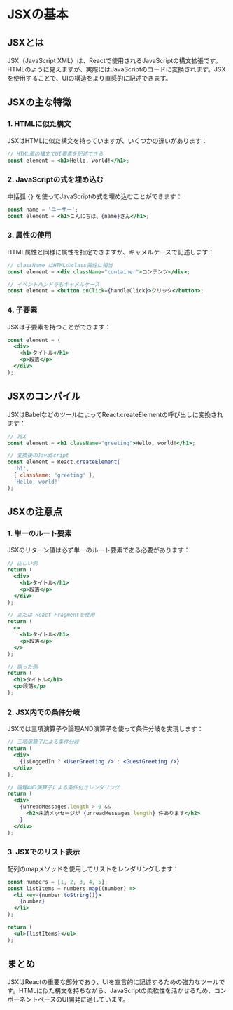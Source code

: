# JSXの基本

## JSXとは
JSX（JavaScript XML）は、Reactで使用されるJavaScriptの構文拡張です。HTMLのように見えますが、実際にはJavaScriptのコードに変換されます。JSXを使用することで、UIの構造をより直感的に記述できます。

## JSXの主な特徴

### 1. HTMLに似た構文
JSXはHTMLに似た構文を持っていますが、いくつかの違いがあります：

```jsx
// HTML風の構文でUI要素を記述できる
const element = <h1>Hello, world!</h1>;
```

### 2. JavaScriptの式を埋め込む
中括弧 `{}` を使ってJavaScriptの式を埋め込むことができます：

```jsx
const name = 'ユーザー';
const element = <h1>こんにちは、{name}さん</h1>;
```

### 3. 属性の使用
HTML属性と同様に属性を指定できますが、キャメルケースで記述します：

```jsx
// className はHTMLのclass属性に相当
const element = <div className="container">コンテンツ</div>;

// イベントハンドラもキャメルケース
const element = <button onClick={handleClick}>クリック</button>;
```

### 4. 子要素
JSXは子要素を持つことができます：

```jsx
const element = (
  <div>
    <h1>タイトル</h1>
    <p>段落</p>
  </div>
);
```

## JSXのコンパイル
JSXはBabelなどのツールによってReact.createElementの呼び出しに変換されます：

```jsx
// JSX
const element = <h1 className="greeting">Hello, world!</h1>;

// 変換後のJavaScript
const element = React.createElement(
  'h1',
  { className: 'greeting' },
  'Hello, world!'
);
```

## JSXの注意点

### 1. 単一のルート要素
JSXのリターン値は必ず単一のルート要素である必要があります：

```jsx
// 正しい例
return (
  <div>
    <h1>タイトル</h1>
    <p>段落</p>
  </div>
);

// または React Fragmentを使用
return (
  <>
    <h1>タイトル</h1>
    <p>段落</p>
  </>
);

// 誤った例
return (
  <h1>タイトル</h1>
  <p>段落</p>
);
```

### 2. JSX内での条件分岐
JSXでは三項演算子や論理AND演算子を使って条件分岐を実現します：

```jsx
// 三項演算子による条件分岐
return (
  <div>
    {isLoggedIn ? <UserGreeting /> : <GuestGreeting />}
  </div>
);

// 論理AND演算子による条件付きレンダリング
return (
  <div>
    {unreadMessages.length > 0 && 
      <h2>未読メッセージが {unreadMessages.length} 件あります</h2>
    }
  </div>
);
```

### 3. JSXでのリスト表示
配列のmapメソッドを使用してリストをレンダリングします：

```jsx
const numbers = [1, 2, 3, 4, 5];
const listItems = numbers.map((number) =>
  <li key={number.toString()}>
    {number}
  </li>
);

return (
  <ul>{listItems}</ul>
);
```

## まとめ
JSXはReactの重要な部分であり、UIを宣言的に記述するための強力なツールです。HTMLに似た構文を持ちながら、JavaScriptの柔軟性を活かせるため、コンポーネントベースのUI開発に適しています。
